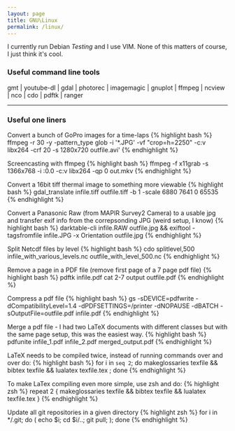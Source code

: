 ```yaml
---
layout: page
title: GNU\Linux
permalink: /linux/
---
```


I currently run Debian *Testing* and I use VIM. None of this matters
of course, I just think it's cool. 

### Useful command line tools
gmt | youtube-dl | gdal | photorec | imagemagic |
gnuplot | ffmpeg | ncview | nco | cdo | pdftk | ranger

______
### Useful one liners

Convert a bunch of GoPro images for a time-laps 
{% highlight bash %}
ffmpeg -r 30 -y -pattern_type glob -i '*.JPG' -vf "crop=h=2250" -c:v libx264 -crf 20 -s 1280x720 outfile.avi'
{% endhighlight %}

Screencasting with ffmpeg
{% highlight bash %}
ffmpeg -f x11grab -s 1366x768 -i :0.0 -c:v libx264 -qp 0 out.mkv 
{% endhighlight %}

Convert a 16bit tiff thermal image to something more viewable
{% highlight bash %}
gdal_translate infile.tiff outfile.tiff -b 1 -scale 6880 7641 0 65535
{% endhighlight %}

Convert a Panasonic Raw (from MAPIR Survey2 Camera) to a usable jpg and transfer exif
info from the correpsonding JPG (weird setup, I know)
{% highlight bash %}
darktable-cli infile.RAW outfile.jpg && exiftool -tagsfromfile infile.JPG -x Orientation outfile.jpg
{% endhighlight %}

Split Netcdf files by level
{% highlight bash %}
cdo splitlevel,500 infile_with_various_levels.nc outfile_with_level_500.nc
{% endhighlight %}

Remove a page in a PDF file (remove first page of a 7 page pdf file)
{% highlight bash %}
pdftk infile.pdf cat 2-7 output outfile.pdf
{% endhighlight %}

Compress a pdf file 
{% highlight bash %}
gs -sDEVICE=pdfwrite -dCompatibilityLevel=1.4 -dPDFSETTINGS=/printer -dNOPAUSE -dBATCH -sOutputFile=outfile.pdf infile.pdf
{% endhighlight %}

Merge a pdf file - I had two LaTeX documents with different classes but with
the same page setup, this was the easiest way.
{% highlight bash %}
pdfunite infile_1.pdf infile_2.pdf merged_output.pdf
{% endhighlight %}

LaTeX needs to be compiled twice, instead of running commands over and
over do:
{% highlight bash %}
for i in `seq 2`; do makeglossaries texfile && bibtex texfile && lualatex texfile.tex ; done
{% endhighlight %}

To make LaTex compiling even more simple, use zsh and do:
{% highlight zsh %}
repeat 2 { makeglossaries texfile && bibtex texfile && lualatex texfile.tex }
{% endhighlight %}

Update all git repositories in a given directory
{% highlight zsh %}
for i in */.git; do ( echo $i; cd $i/..; git pull; ); done
{% endhighlight %}
